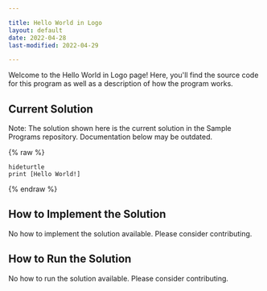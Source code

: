 ```yaml
---

title: Hello World in Logo
layout: default
date: 2022-04-28
last-modified: 2022-04-29

---
```


Welcome to the Hello World in Logo page! Here, you'll find the source code for this program as well as a description of how the program works.

## Current Solution

Note: The solution shown here is the current solution in the Sample Programs repository. Documentation below may be outdated.

{% raw %}

```Logo
hideturtle
print [Hello World!]
```

{% endraw %}

## How to Implement the Solution

No how to implement the solution available. Please consider contributing.

## How to Run the Solution

No how to run the solution available. Please consider contributing.